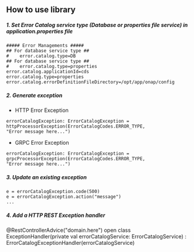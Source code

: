 ## How to use library

##### 1. Set Error Catalog service type (Database or properties file service) in application.properties file

```
##### Error Managements #####
## For database service type ##
#    error.catalog.type=DB
## For database service type ##
#    error.catalog.type=properties
error.catalog.applicationId=cds
error.catalog.type=properties
error.catalog.errorDefinitionFileDirectory=/opt/app/onap/config
```

##### 2. Generate exception

- HTTP Error Exception
```
errorCatalogException: ErrorCatalogException = httpProcessorException(ErrorCatalogCodes.ERROR_TYPE, 
"Error message here...")
```

- GRPC Error Exception
```
errorCatalogException: ErrorCatalogException = grpcProcessorException(ErrorCatalogCodes.ERROR_TYPE, 
"Error message here...")
```

##### 3. Update an existing exception
```
e = errorCatalogException.code(500)
e = errorCatalogException.action("message")
...
```

##### 4. Add a HTTP REST Exception handler
@RestControllerAdvice("domain.here")
open class ExceptionHandler(private val errorCatalogService: ErrorCatalogService) :
        ErrorCatalogExceptionHandler(errorCatalogService)